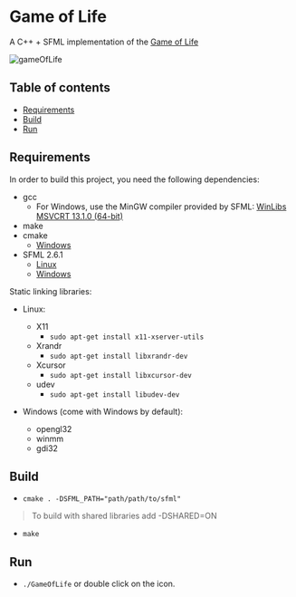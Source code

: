 # Game of Life
A C++ + SFML implementation of the [Game of Life](https://en.wikipedia.org/wiki/Conway%27s_Game_of_Life)

![gameOfLife](https://github.com/mateocervilla/GameOfLife/assets/68401037/c3c1b038-17f5-4fd2-bb55-13ad0b044404)

## Table of contents
* [Requirements](#requirements)
* [Build](#build)
* [Run](#run)

## Requirements
In order to build this project, you need the following dependencies:
* gcc
  * For Windows, use the MinGW compiler provided by SFML: [WinLibs MSVCRT 13.1.0 (64-bit)](https://github.com/brechtsanders/winlibs_mingw/releases/download/13.1.0-16.0.5-11.0.0-msvcrt-r5/winlibs-x86_64-posix-seh-gcc-13.1.0-mingw-w64msvcrt-11.0.0-r5.7z)
* make
* cmake
  * [Windows](https://cmake.org/download/)
* SFML 2.6.1
  * [Linux](https://www.sfml-dev.org/files/SFML-2.6.1-linux-gcc-64-bit.tar.gz)
  * [Windows](https://www.sfml-dev.org/files/SFML-2.6.1-windows-gcc-13.1.0-mingw-64-bit.zip)

Static linking libraries:
* Linux:
  * X11
    * `sudo apt-get install x11-xserver-utils`
  * Xrandr
    * `sudo apt-get install libxrandr-dev`
  * Xcursor
    * `sudo apt-get install libxcursor-dev`
  * udev
    * `sudo apt-get install libudev-dev`

* Windows (come with Windows by default):
  * opengl32
  * winmm
  * gdi32

## Build
* `cmake . -DSFML_PATH="path/path/to/sfml"`
> To build with shared libraries add -DSHARED=ON
* `make`

## Run
* `./GameOfLife` or double click on the icon.
